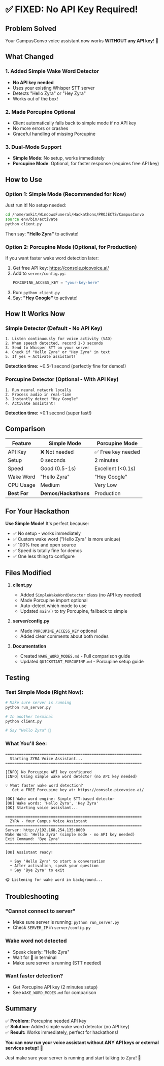 # ✅ FIXED: No API Key Required!

## Problem Solved

Your CampusConvo voice assistant now works **WITHOUT any API key**! 🎉

## What Changed

### 1. Added Simple Wake Word Detector
- **No API key needed**
- Uses your existing Whisper STT server
- Detects "Hello Zyra" or "Hey Zyra"
- Works out of the box!

### 2. Made Porcupine Optional
- Client automatically falls back to simple mode if no API key
- No more errors or crashes
- Graceful handling of missing Porcupine

### 3. Dual-Mode Support
- **Simple Mode**: No setup, works immediately
- **Porcupine Mode**: Optional, for faster response (requires free API key)

## How to Use

### Option 1: Simple Mode (Recommended for Now)

Just run it! No setup needed:

```bash
cd /home/ankit/WindowsFuneral/Hackathons/PROJECTS/CampusConvo
source env/bin/activate
python client.py
```

Then say: **"Hello Zyra"** to activate!

### Option 2: Porcupine Mode (Optional, for Production)

If you want faster wake word detection later:

1. Get free API key: https://console.picovoice.ai/
2. Add to `server/config.py`:
   ```python
   PORCUPINE_ACCESS_KEY = "your-key-here"
   ```
3. Run: `python client.py`
4. Say: **"Hey Google"** to activate!

## How It Works Now

### Simple Detector (Default - No API Key)
```
1. Listen continuously for voice activity (VAD)
2. When speech detected, record 1-3 seconds
3. Send to Whisper STT on your server
4. Check if "Hello Zyra" or "Hey Zyra" in text
5. If yes → Activate assistant!
```

**Detection time:** ~0.5-1 second (perfectly fine for demos!)

### Porcupine Detector (Optional - With API Key)
```
1. Run neural network locally
2. Process audio in real-time
3. Instantly detect "Hey Google"
4. Activate assistant!
```

**Detection time:** <0.1 second (super fast!)

## Comparison

| Feature | Simple Mode | Porcupine Mode |
|---------|-------------|----------------|
| API Key | ❌ Not needed | ✅ Free key needed |
| Setup | 0 seconds | 2 minutes |
| Speed | Good (0.5-1s) | Excellent (<0.1s) |
| Wake Word | "Hello Zyra" | "Hey Google" |
| CPU Usage | Medium | Very Low |
| **Best For** | **Demos/Hackathons** | Production |

## For Your Hackathon

**Use Simple Mode!** It's perfect because:
- ✅ No setup - works immediately
- ✅ Custom wake word ("Hello Zyra" is more unique)
- ✅ 100% free and open source
- ✅ Speed is totally fine for demos
- ✅ One less thing to configure

## Files Modified

1. **client.py**
   - Added `SimpleWakeWordDetector` class (no API key needed)
   - Made Porcupine import optional
   - Auto-detect which mode to use
   - Updated `main()` to try Porcupine, fallback to simple

2. **server/config.py**
   - Made `PORCUPINE_ACCESS_KEY` optional
   - Added clear comments about both modes

3. **Documentation**
   - Created `WAKE_WORD_MODES.md` - Full comparison guide
   - Updated `QUICKSTART_PORCUPINE.md` - Porcupine setup guide

## Testing

### Test Simple Mode (Right Now):
```bash
# Make sure server is running
python run_server.py

# In another terminal
python client.py

# Say "Hello Zyra" 🎤
```

### What You'll See:
```
============================================================
  Starting ZYRA Voice Assistant...
============================================================

[INFO] No Porcupine API key configured
[INFO] Using simple wake word detector (no API key needed)

💡 Want faster wake word detection?
   Get a FREE Porcupine key at: https://console.picovoice.ai/

[OK] Wake word engine: Simple STT-based detector
[OK] Wake words: 'Hello Zyra', 'Hey Zyra'
[OK] Starting voice assistant...

============================================================
  ZYRA - Your Campus Voice Assistant
============================================================
Server: http://192.168.254.135:8000
Wake Word: 'Hello Zyra' (simple mode - no API key needed)
Exit Command: 'Bye Zyra'
============================================================

[OK] Assistant ready!

  • Say 'Hello Zyra' to start a conversation
  • After activation, speak your question
  • Say 'Bye Zyra' to exit

🎧 Listening for wake word in background...
```

## Troubleshooting

### "Cannot connect to server"
- Make sure server is running: `python run_server.py`
- Check `SERVER_IP` in `server/config.py`

### Wake word not detected
- Speak clearly: "Hello Zyra"
- Wait for 🎤 in terminal
- Make sure server is running (STT needed)

### Want faster detection?
- Get Porcupine API key (2 minutes setup)
- See `WAKE_WORD_MODES.md` for comparison

## Summary

✅ **Problem:** Porcupine needed API key  
✅ **Solution:** Added simple wake word detector (no API key)  
✅ **Result:** Works immediately, perfect for hackathons!  

**You can now run your voice assistant without ANY API keys or external services setup!** 🚀

Just make sure your server is running and start talking to Zyra! 🎤
